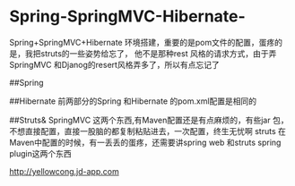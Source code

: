 # Spring-SpringMVC-Hibernate-
Spring+SpringMVC+Hibernate 环境搭建，重要的是pom文件的配置，蛋疼的是，我把struts的一些姿势给忘了，
他不是那种rest 风格的请求方式，由于弄SpringMVC 和Djanog的resert风格弄多了，所以有点忘记了


##Spring

##Hibernate
前两部分的Spring 和Hibernate 的pom.xml配置是相同的

##Struts& SpringMVC
这两个东西,有Maven配置还是有点麻烦的，有些jar 包，不想直接配置，直接一股脑的都复制粘贴进去，一次配置，终生无忧啊
struts 在Maven中配置的时候，有一丢丢的蛋疼，还需要讲spring web 和struts spring plugin这两个东西

http://yellowcong.jd-app.com
